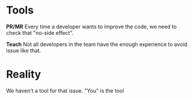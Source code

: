 # Tools

**PR/MR**
Every time a developer wants to improve the code, we need to check that "no-side effect".

**Teach**
Not all developers in the team have the enough experience to avoid issue like that.

# Reality
We haven't a tool for that issue. "You" is the tool

